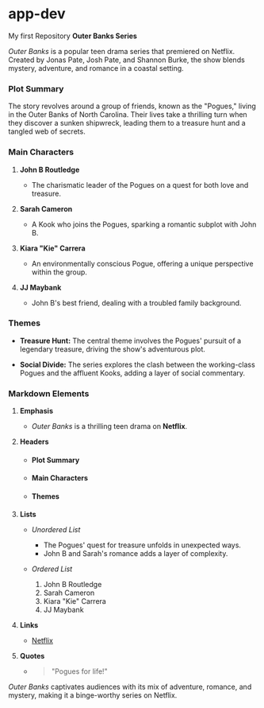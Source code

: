 # app-dev
My first Repository
**Outer Banks Series**

*Outer Banks* is a popular teen drama series that premiered on Netflix. Created by Jonas Pate, Josh Pate, and Shannon Burke, the show blends mystery, adventure, and romance in a coastal setting.

### Plot Summary
The story revolves around a group of friends, known as the "Pogues," living in the Outer Banks of North Carolina. Their lives take a thrilling turn when they discover a sunken shipwreck, leading them to a treasure hunt and a tangled web of secrets.

### Main Characters
1. **John B Routledge**
   - The charismatic leader of the Pogues on a quest for both love and treasure.

2. **Sarah Cameron**
   - A Kook who joins the Pogues, sparking a romantic subplot with John B.

3. **Kiara "Kie" Carrera**
   - An environmentally conscious Pogue, offering a unique perspective within the group.

4. **JJ Maybank**
   - John B's best friend, dealing with a troubled family background.

### Themes
- **Treasure Hunt:** The central theme involves the Pogues' pursuit of a legendary treasure, driving the show's adventurous plot.

- **Social Divide:** The series explores the clash between the working-class Pogues and the affluent Kooks, adding a layer of social commentary.

### Markdown Elements
1. **Emphasis**
   - *Outer Banks* is a thrilling teen drama on **Netflix**.

2. **Headers**
   - #### Plot Summary
   - #### Main Characters
   - #### Themes

3. **Lists**
   - *Unordered List*
      - The Pogues' quest for treasure unfolds in unexpected ways.
      - John B and Sarah's romance adds a layer of complexity.

   - *Ordered List*
      1. John B Routledge
      2. Sarah Cameron
      3. Kiara "Kie" Carrera
      4. JJ Maybank

4. **Links**
   - [Netflix](https://www.netflix.com/title/80236318)

5. **Quotes**
   - > "Pogues for life!"

*Outer Banks* captivates audiences with its mix of adventure, romance, and mystery, making it a binge-worthy series on Netflix.
